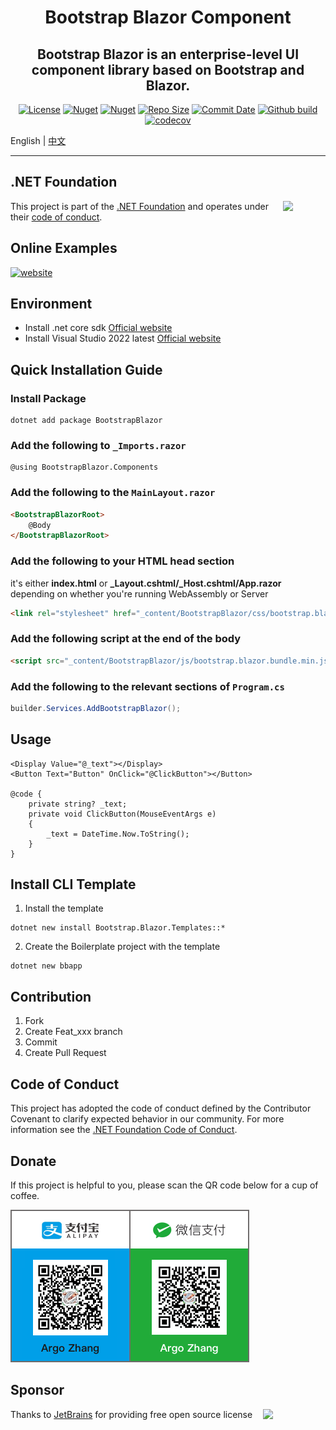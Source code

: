 <h1 align="center">Bootstrap Blazor Component</h1>

<div align="center">
<h2>Bootstrap Blazor is an enterprise-level UI component library based on Bootstrap and Blazor.</h2>

[![License](https://img.shields.io/github/license/dotnetcore/BootstrapBlazor.svg?logo=git&logoColor=red)](https://github.com/dotnetcore/BootstrapBlazor/blob/main/LICENSE)
[![Nuget](https://img.shields.io/nuget/v/BootstrapBlazor.svg?color=red&logo=nuget&logoColor=green)](https://www.nuget.org/packages/BootstrapBlazor/)
[![Nuget](https://img.shields.io/nuget/dt/BootstrapBlazor.svg?logo=nuget&logoColor=green)](https://www.nuget.org/packages/BootstrapBlazor/)
[![Repo Size](https://img.shields.io/github/repo-size/dotnetcore/BootstrapBlazor.svg?logo=github&logoColor=green&label=repo)](https://github.com/dotnetcore/BootstrapBlazor)
[![Commit Date](https://img.shields.io/github/last-commit/dotnetcore/BootstrapBlazor/main.svg?logo=github&logoColor=green&label=commit)](https://github.com/dotnetcore/BootstrapBlazor)
[![Github build](https://img.shields.io/github/actions/workflow/status/dotnetcore/BootstrapBlazor/build.yml?branch=main&?label=main&logo=github)](https://github.com/dotnetcore/BootstrapBlazor/actions?query=workflow%3A%22Build+Project%22+branch%3Amain)
[![codecov](https://codecov.io/gh/dotnetcore/BootstrapBlazor/branch/main/graph/badge.svg?token=5SXIWHXZC3)](https://codecov.io/gh/dotnetcore/BootstrapBlazor)
</div>

English | <a href="README.zh-CN.md">中文</a>

---
## .NET Foundation
[<img align="right" src="https://github.com/dotnet-foundation/swag/blob/main/logo/dotnetfoundation_v4.png?raw=true" width="68px" />](https://dotnetfoundation.org/projects/project-detail/bootstrap-blazor)
<p>This project is part of the <a href="https://www.dotnetfoundation.org/">.NET Foundation</a> and operates under their <a href="https://www.dotnetfoundation.org/code-of-conduct">code of conduct</a>. </p>

## Online Examples
[![website](https://img.shields.io/badge/online-https://www.blazor.zone-success.svg?color=&logo=buzzfeed&logoColor=green)](https://www.blazor.zone)

## Environment

- Install .net core sdk [Official website](https://dotnet.microsoft.com/download)
- Install Visual Studio 2022 latest [Official website](https://visualstudio.microsoft.com/vs/getting-started/)

## Quick Installation Guide

### Install Package
```
dotnet add package BootstrapBlazor
```

### Add the following to `_Imports.razor`
```
@using BootstrapBlazor.Components
```

### Add the following to the `MainLayout.razor`
```html
<BootstrapBlazorRoot>
    @Body
</BootstrapBlazorRoot>
```

### Add the following to your HTML head section
it's either **index.html** or **_Layout.cshtml/_Host.cshtml/App.razor** depending on whether you're running WebAssembly or Server
```html
<link rel="stylesheet" href="_content/BootstrapBlazor/css/bootstrap.blazor.bundle.min.css" />
```

### Add the following script at the end of the body
```html
<script src="_content/BootstrapBlazor/js/bootstrap.blazor.bundle.min.js"></script>
```

### Add the following to the relevant sections of `Program.cs`
```csharp
builder.Services.AddBootstrapBlazor();
```

## Usage
```razor
<Display Value="@_text"></Display>
<Button Text="Button" OnClick="@ClickButton"></Button>

@code {
    private string? _text;
    private void ClickButton(MouseEventArgs e)
    {
        _text = DateTime.Now.ToString();
    }
}
```

## Install CLI Template
1. Install the template
```
dotnet new install Bootstrap.Blazor.Templates::*
```

2. Create the Boilerplate project with the template
```
dotnet new bbapp
```

## Contribution
1. Fork
2. Create Feat_xxx branch
3. Commit
4. Create Pull Request

## Code of Conduct
This project has adopted the code of conduct defined by the Contributor Covenant to clarify expected behavior in our community.
For more information see the [.NET Foundation Code of Conduct](https://dotnetfoundation.org/code-of-conduct).

## Donate
If this project is helpful to you, please scan the QR code below for a cup of coffee.

<img src="https://raw.githubusercontent.com/ArgoZhang/Images/master/Donate/BarCode%402x.png" width="382px;" />

## Sponsor
Thanks to [JetBrains](https://jb.gg/OpenSourceSupport) for providing free open source license
<img src="https://resources.jetbrains.com/storage/products/company/brand/logos/jb_beam.svg" width="100px" align="right" />

